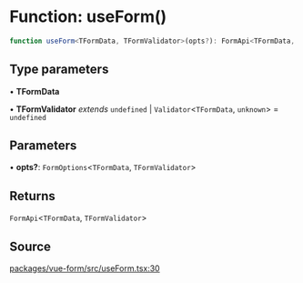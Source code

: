 # Function: useForm()

```ts
function useForm<TFormData, TFormValidator>(opts?): FormApi<TFormData, TFormValidator>
```

## Type parameters

• **TFormData**

• **TFormValidator** *extends* `undefined` \| `Validator`\<`TFormData`, `unknown`\> = `undefined`

## Parameters

• **opts?**: `FormOptions`\<`TFormData`, `TFormValidator`\>

## Returns

`FormApi`\<`TFormData`, `TFormValidator`\>

## Source

[packages/vue-form/src/useForm.tsx:30](https://github.com/TanStack/form/blob/5c94fa159313e0b0411d49fbdc3b117336185e63/packages/vue-form/src/useForm.tsx#L30)
